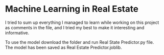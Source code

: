 # Machine Learning in Real Estate

I tried to sum up everything I managed to learn while working on this project as comments in the file, and I tried my best to make it interesting and informative.

To use the model download the folder and run Real State Predictor.py file. The model has been saved as Real Estate Predictor.joblib.
